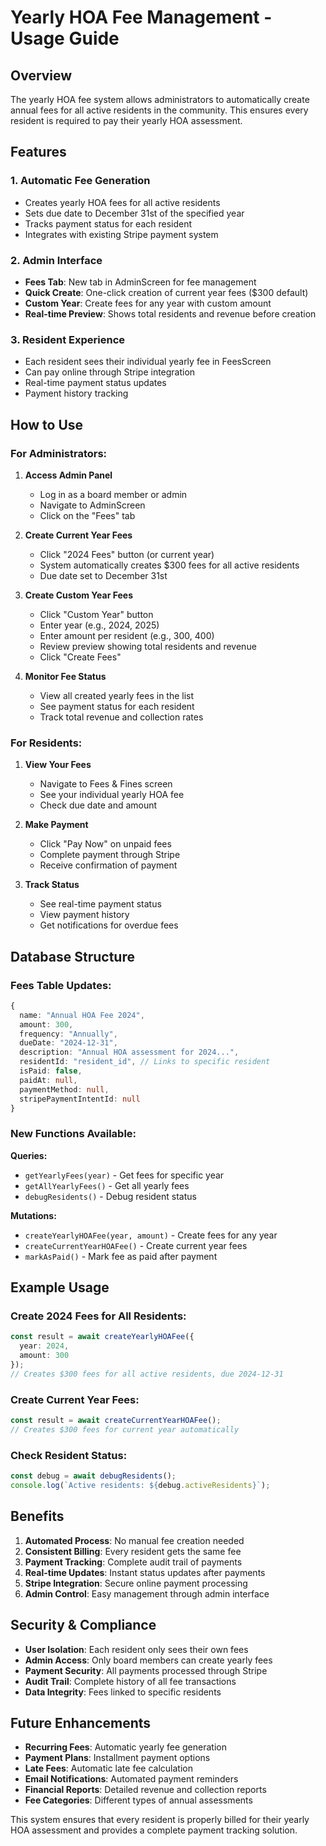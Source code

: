 # Yearly HOA Fee Management - Usage Guide

## Overview
The yearly HOA fee system allows administrators to automatically create annual fees for all active residents in the community. This ensures every resident is required to pay their yearly HOA assessment.

## Features

### 1. **Automatic Fee Generation**
- Creates yearly HOA fees for all active residents
- Sets due date to December 31st of the specified year
- Tracks payment status for each resident
- Integrates with existing Stripe payment system

### 2. **Admin Interface**
- **Fees Tab**: New tab in AdminScreen for fee management
- **Quick Create**: One-click creation of current year fees ($300 default)
- **Custom Year**: Create fees for any year with custom amount
- **Real-time Preview**: Shows total residents and revenue before creation

### 3. **Resident Experience**
- Each resident sees their individual yearly fee in FeesScreen
- Can pay online through Stripe integration
- Real-time payment status updates
- Payment history tracking

## How to Use

### For Administrators:

1. **Access Admin Panel**
   - Log in as a board member or admin
   - Navigate to AdminScreen
   - Click on the "Fees" tab

2. **Create Current Year Fees**
   - Click "2024 Fees" button (or current year)
   - System automatically creates $300 fees for all active residents
   - Due date set to December 31st

3. **Create Custom Year Fees**
   - Click "Custom Year" button
   - Enter year (e.g., 2024, 2025)
   - Enter amount per resident (e.g., 300, 400)
   - Review preview showing total residents and revenue
   - Click "Create Fees"

4. **Monitor Fee Status**
   - View all created yearly fees in the list
   - See payment status for each resident
   - Track total revenue and collection rates

### For Residents:

1. **View Your Fees**
   - Navigate to Fees & Fines screen
   - See your individual yearly HOA fee
   - Check due date and amount

2. **Make Payment**
   - Click "Pay Now" on unpaid fees
   - Complete payment through Stripe
   - Receive confirmation of payment

3. **Track Status**
   - See real-time payment status
   - View payment history
   - Get notifications for overdue fees

## Database Structure

### Fees Table Updates:
```typescript
{
  name: "Annual HOA Fee 2024",
  amount: 300,
  frequency: "Annually",
  dueDate: "2024-12-31",
  description: "Annual HOA assessment for 2024...",
  residentId: "resident_id", // Links to specific resident
  isPaid: false,
  paidAt: null,
  paymentMethod: null,
  stripePaymentIntentId: null
}
```

### New Functions Available:

**Queries:**
- `getYearlyFees(year)` - Get fees for specific year
- `getAllYearlyFees()` - Get all yearly fees
- `debugResidents()` - Debug resident status

**Mutations:**
- `createYearlyHOAFee(year, amount)` - Create fees for any year
- `createCurrentYearHOAFee()` - Create current year fees
- `markAsPaid()` - Mark fee as paid after payment

## Example Usage

### Create 2024 Fees for All Residents:
```typescript
const result = await createYearlyHOAFee({
  year: 2024,
  amount: 300
});
// Creates $300 fees for all active residents, due 2024-12-31
```

### Create Current Year Fees:
```typescript
const result = await createCurrentYearHOAFee();
// Creates $300 fees for current year automatically
```

### Check Resident Status:
```typescript
const debug = await debugResidents();
console.log(`Active residents: ${debug.activeResidents}`);
```

## Benefits

1. **Automated Process**: No manual fee creation needed
2. **Consistent Billing**: Every resident gets the same fee
3. **Payment Tracking**: Complete audit trail of payments
4. **Real-time Updates**: Instant status updates after payments
5. **Stripe Integration**: Secure online payment processing
6. **Admin Control**: Easy management through admin interface

## Security & Compliance

- **User Isolation**: Each resident only sees their own fees
- **Admin Access**: Only board members can create yearly fees
- **Payment Security**: All payments processed through Stripe
- **Audit Trail**: Complete history of all fee transactions
- **Data Integrity**: Fees linked to specific residents

## Future Enhancements

- **Recurring Fees**: Automatic yearly fee generation
- **Payment Plans**: Installment payment options
- **Late Fees**: Automatic late fee calculation
- **Email Notifications**: Automated payment reminders
- **Financial Reports**: Detailed revenue and collection reports
- **Fee Categories**: Different types of annual assessments

This system ensures that every resident is properly billed for their yearly HOA assessment and provides a complete payment tracking solution.
